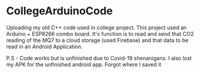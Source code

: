 # CollegeArduinoCode
Uploading my old C++ code used in college project.
This project used an Arduino + ESP8266 combo board.
It's function is to read and send that CO2 reading of the MQ7 to a cloud storage (used Firebase)
and that data to be read in an Android Application.

P.S - Code works but is unfinished due to Covid-19 shenanigans.
I also lost my APK for the unfinished android app. Forgot where I saved it

